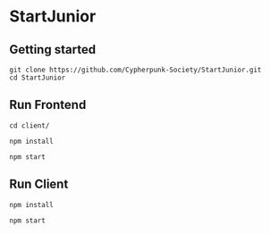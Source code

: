 # StartJunior



## Getting started


```
git clone https://github.com/Cypherpunk-Society/StartJunior.git
cd StartJunior
```

## Run Frontend

```
cd client/

npm install

npm start

```
## Run Client

```
npm install

npm start

```
